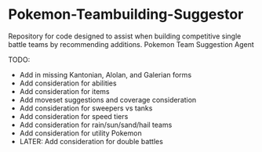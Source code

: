 # Pokemon-Teambuilding-Suggestor
Repository for code designed to assist when building competitive single battle teams by recommending additions.
Pokemon Team Suggestion Agent

TODO:
 - Add in missing Kantonian, Alolan, and Galerian forms
 - Add consideration for abilities
 - Add consideration for items
 - Add moveset suggestions and coverage consideration
 - Add consideration for sweepers vs tanks
 - Add consideration for speed tiers
 - Add consideration for rain/sun/sand/hail teams
 - Add consideration for utility Pokemon
 - LATER: Add consideration for double battles
